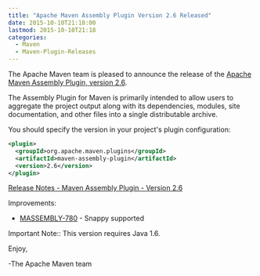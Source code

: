 ```yaml
---
title: "Apache Maven Assembly Plugin Version 2.6 Released"
date: 2015-10-10T21:18:00
lastmod: 2015-10-10T21:18
categories:
  - Maven
  - Maven-Plugin-Releases
---
```

The Apache Maven team is pleased to announce the release of the [Apache
Maven Assembly Plugin, version 2.6](http://maven.apache.org/plugins/maven-assembly-plugin/).

The Assembly Plugin for Maven is primarily intended to allow users to aggregate
the project output along with its dependencies, modules, site documentation,
and other files into a single distributable archive.

You should specify the version in your project's plugin configuration:

```xml
<plugin>
  <groupId>org.apache.maven.plugins</groupId>
  <artifactId>maven-assembly-plugin</artifactId>
  <version>2.6</version>
</plugin>
```

<!-- more -->

[Release Notes - Maven Assembly Plugin - Version 2.6](https://issues.apache.org/jira/secure/ReleaseNote.jspa?projectId=12317220&version=12333764)

Improvements:

 * [MASSEMBLY-780](https://issues.apache.org/jira/browse/MASSEMBLY-780) - Snappy supported

Important Note:: This version requires Java 1.6.

Enjoy,

-The Apache Maven team
